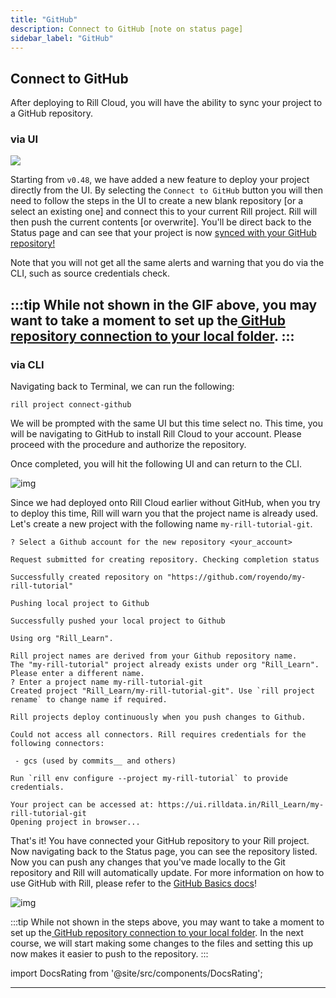 ```yaml
---
title: "GitHub"
description: Connect to GitHub [note on status page]
sidebar_label: "GitHub"
---
```



## Connect to GitHub
After deploying to Rill Cloud, you will have the ability to sync your project to a GitHub repository. 

### via UI

<img src = '/img/tutorials/203/github-ui.gif' class='rounded-gif' />
<br />

Starting from `v0.48`, we have added a new feature to deploy your project directly from the UI. By selecting the `Connect to GitHub` button you will then need to follow the steps in the UI to create a new blank repository [or a select an existing one] and connect this to your current Rill project. Rill will then push the current contents [or overwrite]. You'll be direct back to the Status page and can see that your project is now <a href ='https://docs.rilldata.com/deploy/existing-project/' target="BLANK" >synced with your GitHub repository! </a>

Note that you will not get all the same alerts and warning that you do via the CLI, such as source credentials check.

:::tip
While not shown in the GIF above, you may want to take a moment to set up the[ GitHub repository connection to your local folder](https://docs.rilldata.com/deploy/existing-project/github-101).
:::
---
### via CLI

Navigating back to Terminal, we can run the following:
```
rill project connect-github

```

We will be prompted with the same UI but this time select no. This time, you will be navigating to GitHub to install Rill Cloud to your account. Please proceed with the procedure and authorize the repository.

Once completed, you will hit the following UI and can return to the CLI.

![img](/img/tutorials/203/git_okay.png)


Since we had deployed onto Rill Cloud earlier without GitHub, when you try to deploy this time, Rill will warn you that the project name is already used. Let's create a new project with the following name `my-rill-tutorial-git`.
```
? Select a Github account for the new repository <your_account>

Request submitted for creating repository. Checking completion status

Successfully created repository on "https://github.com/royendo/my-rill-tutorial"

Pushing local project to Github

Successfully pushed your local project to Github

Using org "Rill_Learn".

Rill project names are derived from your Github repository name.
The "my-rill-tutorial" project already exists under org "Rill_Learn". Please enter a different name.
? Enter a project name my-rill-tutorial-git
Created project "Rill_Learn/my-rill-tutorial-git". Use `rill project rename` to change name if required.

Rill projects deploy continuously when you push changes to Github.

Could not access all connectors. Rill requires credentials for the following connectors:

 - gcs (used by commits__ and others)

Run `rill env configure --project my-rill-tutorial` to provide credentials.

Your project can be accessed at: https://ui.rilldata.in/Rill_Learn/my-rill-tutorial-git
Opening project in browser...
```

That's it! You have connected your GitHub repository to your Rill project. Now navigating back to the Status page, you can see the repository listed. Now you can push any changes that you've made locally to the Git repository and Rill will automatically update. For more information on how to use GitHub with Rill, please refer to the <a href= 'http://localhost:4004/deploy/existing-project/github-101#pushing-changes' target ="blank" > GitHub Basics docs</a>!


![img](/img/tutorials/203/status-git.png)

:::tip
While not shown in the steps above, you may want to take a moment to set up the[ GitHub repository connection to your local folder](https://docs.rilldata.com/deploy/existing-project/github-101). In the next course, we will start making some changes to the files and setting this up now makes it easier to push to the repository.
:::


import DocsRating from '@site/src/components/DocsRating';

---
<DocsRating />